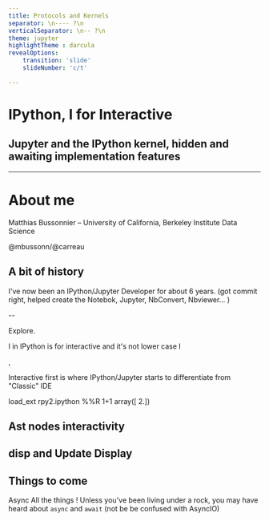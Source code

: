 ```yaml
---
title: Protocols and Kernels
separator: \n---- ?\n
verticalSeparator: \n-- ?\n
theme: jupyter
highlightTheme : darcula
revealOptions:
    transition: 'slide'
    slideNumber: 'c/t'

---
```


# IPython, I for Interactive

## Jupyter and the IPython kernel, hidden and awaiting implementation features

---

# About me

Matthias Bussonnier – University of California, Berkeley Institute Data Science 

@mbussonn/@carreau

<!--Hello there, I'm Matthias, I'm really happy to be here tonight  and speak with you. Huge thanks to Sylvain and Sebastien for organising and EDF for having us here tonight. It's going to be tough to deliver a talk at the level of Emanuelle. As you can HEAR I am French, and to be honest right now my brain does not know which language to speak so if I go too fast, or start speaking French, don't hesitate to interrupt me. -->

<!-- That's also apply if you have questions (if we are not recorded) otherwise let's try to keep the questions for the end. I'm happy to have this talk be more interactive. -->


## A bit of history

<!-- So circa 2011, I was doing a PhD, Here in paris 11th, at Institut Curie and had to deal with experimental data. While most of the lab used matlab, I was more attracted to Python because of all the software ingeniering features it provided that matlab did not. And especially if you have data to **Explore**  one of the Key package to to that was IPython (reminder, at that time the notebook was not a thing, and the QtConsole was just released).-->

<!-- As a reminder for those of you who were not aware of IPython at that time, or just because 2011 was a long time ago; IPython was create in 2001 (By Fernando Perez) and Used to be only a Shell up until ~2011. Thanks to a Grant from Enthought, the Core of IPython was reworked to be be (optionally) two processes, and lead to what is now the QtConsole and the base of the Protocol that gave birth to the nottebooks-->

<!-- So here I go using IPython, and starting to fill-in bugs, and  send PRs. So by the start of My PhD I wa doing a LOT of PhD, a bit of IPython, and by the end – as any procrastinating Graduate student – a bit of PhD a LOT of IPython. I still graduated BTW. And hence -->

I've now been an IPython/Jupyter Developer for about 6 years.
(got commit right, helped create the Notebok, Jupyter, NbConvert, Nbviewer... )

-- 

<!-- There was one particularly important part in what I said earlier, which is not trivial, and is one of the key that makes IPython (and Python) a popular language : -->

Explore.

<!-- You see if you look at the spectrum of what we can call "Programming", one one hand you have Elliot Alderson right (Mr Robot for those not following) that's the "Standard Sofware Engeniering", you are a point A, you know you want  (or are told) to go to point B, you know all that's in between, or have little to no chance to try quickly your program on eisting data. That's mostly what "traditional" IDE are good for. Create medium to large projects with a known end goal, unit test...etc -->

<!-- On the other end of the spectrum you have exploratory programming. Programming is not an end-goal, it's a tool to explore data, it's there to empower the user at the keyboard to multiply their ability. The users have often extremely deep domain specific knowlege, which is required to work this problem, and may not know everythong about Time complexity or even API, and most often they need to see the result of step N to decide what step N+1 should be (or what step N-1) should have been. I like to think of this end as Your (or My) Grand Mother, you've shown her how to mail to you pictures she took,  to print pictures of Cat she found on the internet and she ends up printing cat images and take pictures of them to mail them to you. If it works its not dumb.  -->

<!-- IPython focus a lot on the exploratory part -->

I in IPython is for interactive and it's not lower case I 
<!--,we don't charge $999, though I'm pretty sure there are plugins for Animoji, and Facerecognition look at Sylvain, Martin and widgets-->, 
<!-- So let's have a look at some of the features of IPython -->

<!-- start terminal --> 

<!--
  - classing out vs print ("Hello Paris")
  
    my_list = ["Hello"]
    my_list[0].<tab>
   
    can completer we have type inference.
   
    from random import choice
    item = choice(['hello', 0])
    item.
--> 
Interactive first is where IPython/Jupyter starts to differentiate from "Classic" IDE

<!-- 
So now of course, this is only where we start the process of Interactive fist, let's opena a notebook (connected to the same Pytho  environement)
And explore a bit how we push interactivity.
-->
    
load_ext rpy2.ipython
%%R 1+1
array([ 2.])


## Ast nodes interactivity

## disp and Update Display

## Things to come

Async All the things !
Unless you've been living under a rock, you may have heard about `async` and `await` (not be be confused with AsyncIO)

    
    
   
   










